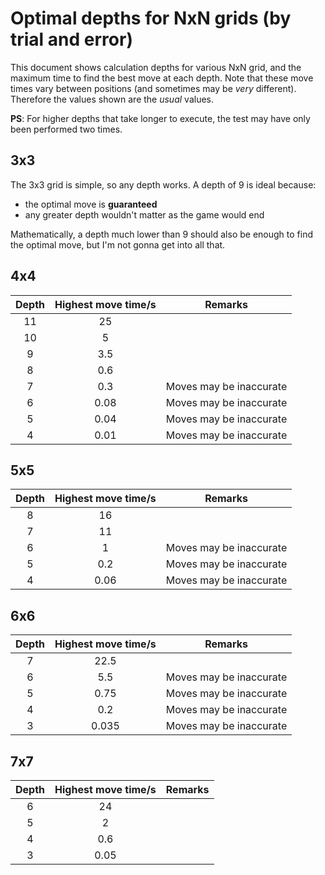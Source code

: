 # Optimal depths for NxN grids (by trial and error)

This document shows calculation depths for various NxN grid, and the maximum time to find the best move at each depth. Note that these move times vary between positions (and sometimes may be _very_ different). Therefore the values shown are the _usual_ values.

**PS**: For higher depths that take longer to execute, the test may have only been performed two times.

## 3x3

The 3x3 grid is simple, so any depth works. A depth of 9 is ideal because:

- the optimal move is **guaranteed**
- any greater depth wouldn't matter as the game would end

Mathematically, a depth much lower than 9 should also be enough to find the optimal move, but I'm not gonna get into all that.

## 4x4

| Depth | Highest move time/s |         Remarks         |
| :---: | :-----------------: | :---------------------: |
|  11   |         25          |                         |
|  10   |          5          |                         |
|   9   |         3.5         |                         |
|   8   |         0.6         |                         |
|   7   |         0.3         | Moves may be inaccurate |
|   6   |        0.08         | Moves may be inaccurate |
|   5   |        0.04         | Moves may be inaccurate |
|   4   |        0.01         | Moves may be inaccurate |

## 5x5

| Depth | Highest move time/s |         Remarks         |
| :---: | :-----------------: | :---------------------: |
|   8   |         16          |                         |
|   7   |         11          |                         |
|   6   |          1          | Moves may be inaccurate |
|   5   |         0.2         | Moves may be inaccurate |
|   4   |        0.06         | Moves may be inaccurate |

## 6x6

| Depth | Highest move time/s |         Remarks         |
| :---: | :-----------------: | :---------------------: |
|   7   |        22.5         |                         |
|   6   |         5.5         | Moves may be inaccurate |
|   5   |        0.75         | Moves may be inaccurate |
|   4   |         0.2         | Moves may be inaccurate |
|   3   |        0.035        | Moves may be inaccurate |

## 7x7

| Depth | Highest move time/s | Remarks |
| :---: | :-----------------: | :-----: |
|   6   |         24          |         |
|   5   |          2          |         |
|   4   |         0.6         |         |
|   3   |        0.05         |         |
